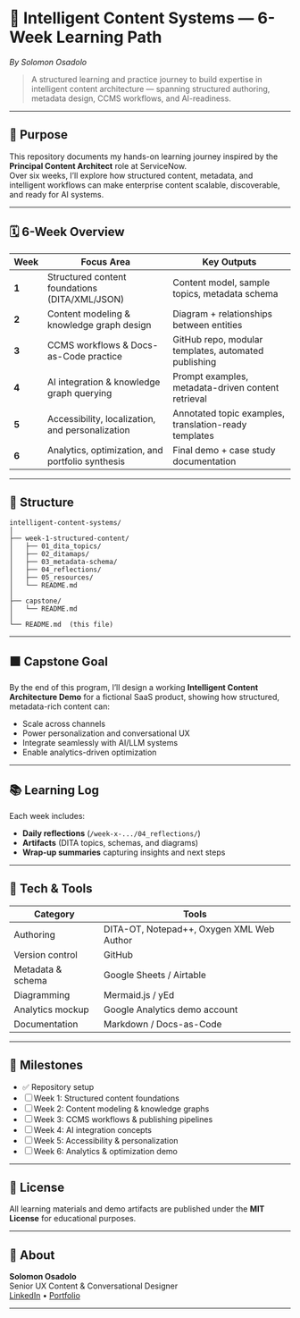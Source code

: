 # 🧐 Intelligent Content Systems — 6-Week Learning Path  
*By Solomon Osadolo*

> A structured learning and practice journey to build expertise in intelligent content architecture — spanning structured authoring, metadata design, CCMS workflows, and AI-readiness.

---

## 🌟 Purpose  
This repository documents my hands-on learning journey inspired by the **Principal Content Architect** role at ServiceNow.  
Over six weeks, I’ll explore how structured content, metadata, and intelligent workflows can make enterprise content scalable, discoverable, and ready for AI systems.

---

## 🗓 6-Week Overview

| Week | Focus Area | Key Outputs |
|------|-------------|-------------|
| **1** | Structured content foundations (DITA/XML/JSON) | Content model, sample topics, metadata schema |
| **2** | Content modeling & knowledge graph design | Diagram + relationships between entities |
| **3** | CCMS workflows & Docs-as-Code practice | GitHub repo, modular templates, automated publishing |
| **4** | AI integration & knowledge graph querying | Prompt examples, metadata-driven content retrieval |
| **5** | Accessibility, localization, and personalization | Annotated topic examples, translation-ready templates |
| **6** | Analytics, optimization, and portfolio synthesis | Final demo + case study documentation |

---

## 🧱 Structure

```
intelligent-content-systems/
│
├── week-1-structured-content/
│   ├── 01_dita_topics/
│   ├── 02_ditamaps/
│   ├── 03_metadata-schema/
│   ├── 04_reflections/
│   ├── 05_resources/
│   └── README.md
│
├── capstone/
│   └── README.md
│
└── README.md  (this file)
```

---

## 🟩 Capstone Goal  
By the end of this program, I’ll design a working **Intelligent Content Architecture Demo** for a fictional SaaS product, showing how structured, metadata-rich content can:  
- Scale across channels  
- Power personalization and conversational UX  
- Integrate seamlessly with AI/LLM systems  
- Enable analytics-driven optimization  

---

## 📚 Learning Log  
Each week includes:  
- **Daily reflections** (`/week-x-.../04_reflections/`)  
- **Artifacts** (DITA topics, schemas, and diagrams)  
- **Wrap-up summaries** capturing insights and next steps  

---

## 🧐 Tech & Tools  
| Category | Tools |
|-----------|-------|
| Authoring | DITA-OT, Notepad++, Oxygen XML Web Author |
| Version control | GitHub |
| Metadata & schema | Google Sheets / Airtable |
| Diagramming | Mermaid.js / yEd |
| Analytics mockup | Google Analytics demo account |
| Documentation | Markdown / Docs-as-Code |

---

## 📍 Milestones  
- ✅ Repository setup  
- ☐ Week 1: Structured content foundations  
- ☐ Week 2: Content modeling & knowledge graphs  
- ☐ Week 3: CCMS workflows & publishing pipelines  
- ☐ Week 4: AI integration concepts  
- ☐ Week 5: Accessibility & personalization  
- ☐ Week 6: Analytics & optimization demo  

---

## 💜 License  
All learning materials and demo artifacts are published under the **MIT License** for educational purposes.  

---

## 👋 About  
**Solomon Osadolo**  
Senior UX Content & Conversational Designer  
[LinkedIn](https://www.linkedin.com/in/solomonosadolo) • [Portfolio](http://bit.ly/sosadolo)  

---
